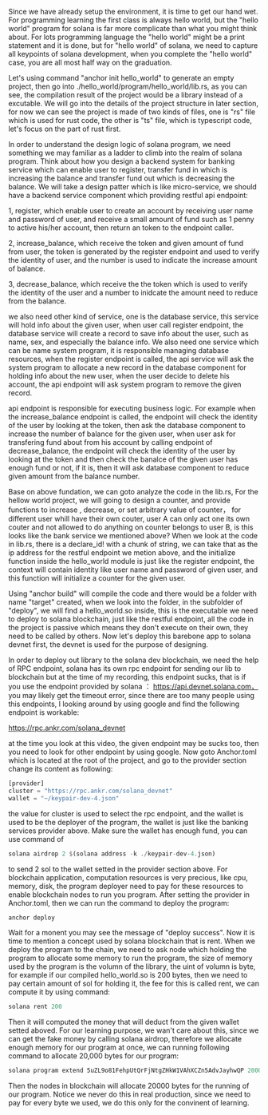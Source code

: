 Since we have already setup the environment, it is time to get our hand wet. For programming learning the first class is always hello world, but the "hello world" program for solana is far more complicate than what you might think about.
For lots programming language the "hello world" might be a print statement and it is done, but for "hello world" of solana, we need to capture all keypoints of solana development, when you complete the "hello world" case, you are all most
half way on the graduation.

Let's using command "anchor init hello_world" to generate an empty project, then go into ./hello_world/program/hello_world/lib.rs, as you can see, the compilation result of the project would be a library instead of a excutable. We will go into
the details of the project structure in later section, for now we can see the project is made of two kinds of files, one is "rs" file which is used for rust code, the other is "ts" file, which is typescript code, let's focus on the part of
rust first.

In order to understand the design logic of solana program, we need something we may familiar as a ladder to climb into the realm of solana program. Think about how you design a backend system for banking service which can enable user to
register, transfer fund in which is increasing the balance and transfer fund out which is decreasing the balance. We will take a design patter which is like micro-service, we should have a backend service component which providing restful
api endpoint:

1, register, which enable user to create an account by receiving user name and password of user, and receive a small amount of fund such as 1 penny to active his/her account, then return an token to the endpoint caller.

2, increase_balance, which receive the token and given amount of fund from user, the token is generated by the register endpoint and used to verify the identity of user, and the number is used to indicate the increase amount of balance.

3, decrease_balance, which receive the the token which is used to verify the identity of the user and a number to inidcate the amount need to reduce from the balance.

we also need other kind of service, one is the database service, this service will hold info about the given user, when user call register endpoint, the database service will create a record to save info about the user, such as name,
sex, and especially the balance info. We also need one service which can be name system program, it is responsible managing database resources, when the register endpoint is called, the api service will ask the system program to allocate
a new record in the database component for holding info about the new user, when the user decide to delete his account, the api endpoint will ask system program to remove the given record.

api endpoint is responsible for executing business logic. For example when the increase_balance endpoint is called, the endpoint will check the identity of the user by looking at the token, then ask the database component to increase the
number of balance for the given user, when user ask for transfering fund about from his account by calling endpoint of decrease_balance, the endpoint will check the identity of the user by looking at the token and then check the banalce of
the given user has enough fund or not, if it is, then it will ask database component to reduce given amount from the balance number.

Base on above fundation, we can goto analyze the code in the lib.rs, For the hellow world project, we will going to design a counter, and provide functions to increase , decrease, or set arbitrary value of counter， for different user whill
have their own couter, user A can only act one its own couter and not allowed to do anything on counter belongs to user B, is this looks like the bank service we mentioned above? When we look at the code in lib.rs, there is a declare_id! with
a chunk of string, we can take that as the ip address for the restful endpoint we metion above, and the initialize function inside the hello_world module is just like the register endpoint, the context will contain identity like user name 
and password of given user, and this function will initialize a counter for the given user.

Using "anchor build" will compile the code and there would be a folder with name "target" created, when we look into the folder, in the subfolder of "deploy", we will find a hello_world.so inside, this is the executable we need to deploy 
to solana blockchain, just like the restful endpoint, all the code in the project is passive which means they don't execute on their own, they need to be called by others. Now let's deploy this barebone app to solana devnet first, the 
devnet is used for the purpose of designing.

In order to deploy out library to the solana dev blockchain, we need the help of RPC endpoint, solana has its own rpc endpoint for sending our lib to blockchain but at the time of my recording, this endpoint sucks, that is if you use the
endpoint provided by solana ： https://api.devnet.solana.com， you may likely get the timeout error, since there are too many people using this endpoints, I looking around by using google and find the following endpoint is workable:

https://rpc.ankr.com/solana_devnet

at the time you look at this video, the given endpoint may be sucks too, then you need to look for other endpoint by using google. Now goto Anchor.toml which is located at the root of the project, and go to the provider section change its 
content as following:

```rs
[provider]
cluster = "https://rpc.ankr.com/solana_devnet"
wallet = "~/keypair-dev-4.json"
```
the value for cluster is used to select the rpc endpoint, and the wallet is used to be the deployer of the program, the wallet is just like the banking services provider above. Make sure the wallet has enough fund, you can use command of

```rs
solana airdrop 2 $(solana address -k ./keypair-dev-4.json)
```

to send 2 sol to the wallet setted in the provider section above. For blockchain application, computation resources is very precious, like cpu, memory, disk, the program deployer need to pay for these resources to enable blockchain nodes to
run you program. After setting the provider in Anchor.toml, then we can run the command to deploy the program:

```rs
anchor deploy
```

Wait for a monent you may see the message of "deploy success". Now it is time to mention a concept used by solana blockchain that is rent. When we deploy the program to the chain, we need to ask node which holding the program to allocate
some memory to run the program, the size of memory used by the program is the volumn of the library, the uint of volumn is byte, for example if our compiled hello_world.so is 200 bytes, then we need to pay certain amount of sol for holding 
it, the fee for this is called rent, we can compute it by using command:

```rs
solana rent 200
```
Then it will computed the money that will deduct from the given wallet setted aboved. For our learning purpose, we wan't care about this, since we can get the fake money by calling solana airdrop, therefore we allocate enough memory for
our program at once, we can running following command to allocate 20,000 bytes for our program:

```rs
solana program extend 5uZL9o81FehpUtQrFjNtgZHkW1VAhXCZn5AdvJayhwQP 20000 -u d -k ~/keypair-dev-4.json
```
Then the nodes in blockchain will allocate 20000 bytes for the running of our program. Notice we never do this in real production, since we need to pay for every byte we used, we do this only for the convinent of learning.
